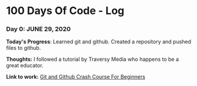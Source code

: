 # 100 Days Of Code - Log

### Day 0: JUNE 29, 2020

**Today's Progress**: Learned git and github. Created a repository and pushed files to github.

**Thoughts:** I followed a tutorial by Traversy Media who happens to be a great educator.

**Link to work:** [Git and Github Crash Course For Beginners](https://www.youtube.com/watch?v=SWYqp7iY_Tc)
